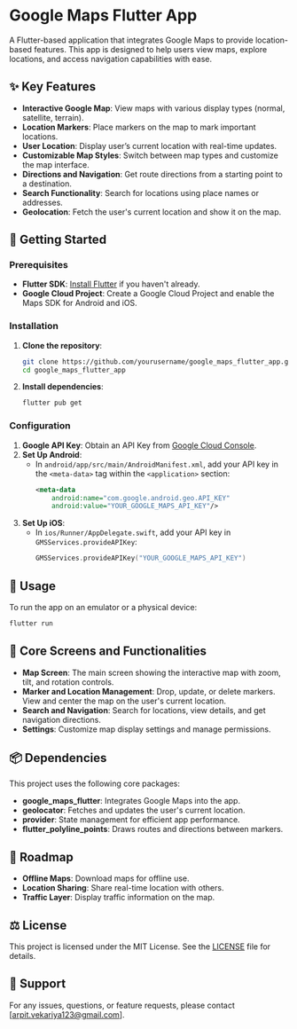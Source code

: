 # Google Maps Flutter App

A Flutter-based application that integrates Google Maps to provide location-based features. This app is designed to help users view maps, explore locations, and access navigation capabilities with ease.

## ✨ Key Features

- **Interactive Google Map**: View maps with various display types (normal, satellite, terrain).
- **Location Markers**: Place markers on the map to mark important locations.
- **User Location**: Display user’s current location with real-time updates.
- **Customizable Map Styles**: Switch between map types and customize the map interface.
- **Directions and Navigation**: Get route directions from a starting point to a destination.
- **Search Functionality**: Search for locations using place names or addresses.
- **Geolocation**: Fetch the user's current location and show it on the map.

## 🚀 Getting Started

### Prerequisites

- **Flutter SDK**: [Install Flutter](https://flutter.dev/docs/get-started/install) if you haven't already.
- **Google Cloud Project**: Create a Google Cloud Project and enable the Maps SDK for Android and iOS.

### Installation

1. **Clone the repository**:

    ```bash
    git clone https://github.com/yourusername/google_maps_flutter_app.git
    cd google_maps_flutter_app
    ```

2. **Install dependencies**:

    ```bash
    flutter pub get
    ```

### Configuration

1. **Google API Key**: Obtain an API Key from [Google Cloud Console](https://console.cloud.google.com/).
2. **Set Up Android**:
   - In `android/app/src/main/AndroidManifest.xml`, add your API key in the `<meta-data>` tag within the `<application>` section:
     ```xml
     <meta-data
         android:name="com.google.android.geo.API_KEY"
         android:value="YOUR_GOOGLE_MAPS_API_KEY"/>
     ```
3. **Set Up iOS**:
   - In `ios/Runner/AppDelegate.swift`, add your API key in `GMSServices.provideAPIKey`:
     ```swift
     GMSServices.provideAPIKey("YOUR_GOOGLE_MAPS_API_KEY")
     ```

## 📱 Usage

To run the app on an emulator or a physical device:

```bash
flutter run
```

## 📂 Core Screens and Functionalities

- **Map Screen**: The main screen showing the interactive map with zoom, tilt, and rotation controls.
- **Marker and Location Management**: Drop, update, or delete markers. View and center the map on the user's current location.
- **Search and Navigation**: Search for locations, view details, and get navigation directions.
- **Settings**: Customize map display settings and manage permissions.

## 📦 Dependencies

This project uses the following core packages:

- **google_maps_flutter**: Integrates Google Maps into the app.
- **geolocator**: Fetches and updates the user's current location.
- **provider**: State management for efficient app performance.
- **flutter_polyline_points**: Draws routes and directions between markers.

## 📌 Roadmap

- **Offline Maps**: Download maps for offline use.
- **Location Sharing**: Share real-time location with others.
- **Traffic Layer**: Display traffic information on the map.

## ⚖️ License

This project is licensed under the MIT License. See the [LICENSE](LICENSE) file for details.

## 📧 Support

For any issues, questions, or feature requests, please contact [arpit.vekariya123@gmail.com].
